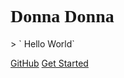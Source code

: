

<h1><font face="verdana">Donna Donna</font></h1>
> ` Hello World`

[GitHub](https://github.com/Sctwang/docsify)
[Get Started](#introduction)

